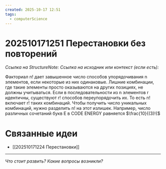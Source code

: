 ```yaml
---
created: 2025-10-17 12:51
tags:
  - computerScience
---
```

# 202510171251 Перестановки без повторений

*Ссылка на StructureNote:*
*Ссылка на исходник или контекст (если есть):* 

Факториал n! дает завышенное число способов упорядочивания n элементов, если некоторые из них одинаковые. Лишние комбинации, где такие элементы просто оказываются на других позициях, не должны учитываться. Если в последовательности из n элементов r идентичны, существуют r! способов переупорядочить их. То есть n! включает r! таких комбинаций. Чтобы получить число уникальных комбинаций, нужно разделить n! на этот излишек. Например, число различных сочетаний букв E в CODE ENERGY равняется $\frac{10}{(3)!{$ 
# Связанные идеи
- [[202510171224 Перестановки]]
---

*Что стоит развить? Какие вопросы возникли?*